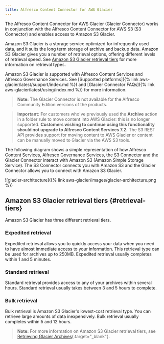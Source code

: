 ```yaml
---
title: Alfresco Content Connector for AWS Glacier
---
```


The Alfresco Content Connector for AWS Glacier (Glacier Connector) works in conjunction with the Alfresco Content Connector for AWS S3 (S3 Connector) and enables access to Amazon S3 Glacier.

Amazon S3 Glacier is a storage service optimized for infrequently used data, and it suits the long term storage of archive and backup data. Amazon S3 Glacier gives you a number of retrieval options, offering different levels of retrieval speed. See [Amazon S3 Glacier retrieval tiers](#retrieval-tiers) for more information on retrieval types.

Amazon S3 Glacier is supported with Alfresco Content Services and Alfresco Governance Services. See [Supported platforms]({% link aws-glacier/latest/support/index.md %}) and [Glacier Connector FAQs]({% link aws-glacier/latest/using/index.md %}) for more information.

> **Note:** The Glacier Connector is not available for the Alfresco Community Edition versions of the products.

> **Important:** For customers who've previously used the **Archive** action in a folder rule to move content into AWS Glacier: this is no longer supported. **Customers wishing to continue using this functionality should not upgrade to Alfresco Content Services 7.2.** The S3 REST API provides support for moving content to AWS Glacier or content can be manually moved to Glacier via the AWS S3 tools.

The following diagram shows a simple representation of how Alfresco Content Services, Alfresco Governance Services, the S3 Connector and the Glacier Connector interact with Amazon S3 (Amazon Simple Storage Service). The S3 Connector connects you with Amazon S3 and the Glacier Connector allows you to connect with Amazon S3 Glacier.

![glacier-architecture]({% link aws-glacier/images/glacier-architecture.png %})

## Amazon S3 Glacier retrieval tiers {#retrieval-tiers}

Amazon S3 Glacier has three different retrieval tiers.

### Expedited retrieval

Expedited retrieval allows you to quickly access your data when you need to have almost immediate access to your information. This retrieval type can be used for archives up to 250MB. Expedited retrieval usually completes within 1 and 5 minutes.

### Standard retrieval

Standard retrieval provides access to any of your archives within several hours. Standard retrieval usually takes between 3 and 5 hours to complete.

### Bulk retrieval

Bulk retrieval is Amazon S3 Glacier's lowest-cost retrieval type. You can retrieve large amounts of data inexpensively. Bulk retrieval usually completes within 5 and 12 hours.

> **Note:** For more information on Amazon S3 Glacier retrieval tiers, see [Retrieving Glacier Archives](https://docs.aws.amazon.com/amazonglacier/latest/dev/downloading-an-archive-two-steps.html){:target="_blank"}.
